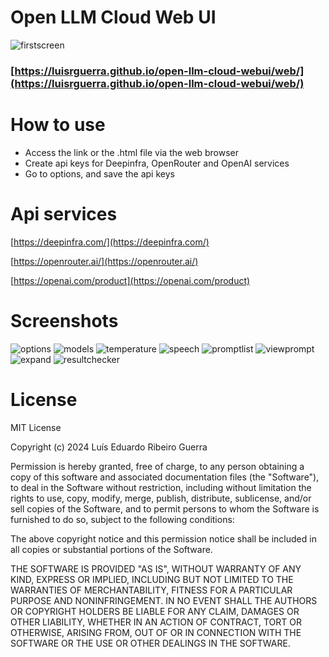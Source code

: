 # Open LLM Cloud Web UI
![firstscreen](https://github.com/luisrguerra/open-llm-cloud-webui/assets/31783838/cbbe446f-a7d4-4341-ad6e-2477c5e81562)
### [https://luisrguerra.github.io/open-llm-cloud-webui/web/](https://luisrguerra.github.io/open-llm-cloud-webui/web/)

# How to use
- Access the link or the .html file via the web browser
- Create api keys for Deepinfra, OpenRouter and OpenAI services
- Go to options, and save the api keys

# Api services
[https://deepinfra.com/](https://deepinfra.com/)

[https://openrouter.ai/](https://openrouter.ai/)

[https://openai.com/product](https://openai.com/product)

# Screenshots
![options](https://github.com/luisrguerra/open-llm-cloud-webui/assets/31783838/92b0faee-bbe8-4507-a37f-00afe6c37b62)
![models](https://github.com/luisrguerra/open-llm-cloud-webui/assets/31783838/53bb9805-7528-4507-90e7-90b117c62404)
![temperature](https://github.com/luisrguerra/open-llm-cloud-webui/assets/31783838/f045b7ef-81f8-46ae-bcfe-522cd415bd68)
![speech](https://github.com/luisrguerra/open-llm-cloud-webui/assets/31783838/fca433f8-4a1e-4ab5-80b5-e4fea423053d)
![promptlist](https://github.com/luisrguerra/open-llm-cloud-webui/assets/31783838/6fc0dc50-93ed-4cc3-89dc-8be808c9d2ba)
![viewprompt](https://github.com/luisrguerra/open-llm-cloud-webui/assets/31783838/0c796347-ae17-49e9-af43-416284ba4929)
![expand](https://github.com/luisrguerra/open-llm-cloud-webui/assets/31783838/e8ceb130-f0ed-4c0d-9cfe-9e50261f080d)
![resultchecker](https://github.com/luisrguerra/open-llm-cloud-webui/assets/31783838/1e734987-32a0-45e6-8a8e-311cf2858357)

# License

MIT License

Copyright (c) 2024 Luís Eduardo Ribeiro Guerra

Permission is hereby granted, free of charge, to any person obtaining a copy
of this software and associated documentation files (the "Software"), to deal
in the Software without restriction, including without limitation the rights
to use, copy, modify, merge, publish, distribute, sublicense, and/or sell
copies of the Software, and to permit persons to whom the Software is
furnished to do so, subject to the following conditions:

The above copyright notice and this permission notice shall be included in all
copies or substantial portions of the Software.

THE SOFTWARE IS PROVIDED "AS IS", WITHOUT WARRANTY OF ANY KIND, EXPRESS OR
IMPLIED, INCLUDING BUT NOT LIMITED TO THE WARRANTIES OF MERCHANTABILITY,
FITNESS FOR A PARTICULAR PURPOSE AND NONINFRINGEMENT. IN NO EVENT SHALL THE
AUTHORS OR COPYRIGHT HOLDERS BE LIABLE FOR ANY CLAIM, DAMAGES OR OTHER
LIABILITY, WHETHER IN AN ACTION OF CONTRACT, TORT OR OTHERWISE, ARISING FROM,
OUT OF OR IN CONNECTION WITH THE SOFTWARE OR THE USE OR OTHER DEALINGS IN THE
SOFTWARE.

